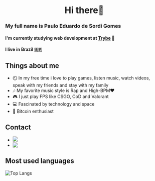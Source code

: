 <h1 align="center"> Hi there👋️ </h1>

### My full name is Paulo Eduardo de Sordi Gomes
#### I'm currently studying web development at [**Trybe**](https://www.betrybe.com/) 🚀️
#### I live in Brazil 🇧🇷️

## Things about me
* ⏲️ In my free time i love to play games, listen music, watch videos, speak with my friends and stay with my family
* 🎶️ My favorite music style is Rap and High-BPM❤️
* 🎮️ I just play FPS like CSGO, CoD and Valorant
* 💻️ Fascinated by technology and space 
* 🚀️ ₿itcoin enthusiast

## Contact
* [<img src="https://img.shields.io/badge/LinkedIn-0077B5?style=for-the-badge&logo=linkedin&logoColor=white">](https://www.linkedin.com/in/pauloeduardods/)
* <a href="mailto:pauloeduardodesordigomes@gmail.com"><img align="left" src="https://img.shields.io/badge/Gmail-D14836?style=for-the-badge&logo=gmail&logoColor=white"></a>

## Most used languages

![Top Langs](https://github-readme-stats.vercel.app/api/top-langs/?username=pauloeduardods&theme=synthwave&exclude_repo=oledDisplayRaspberry,passwd_encrypt)






